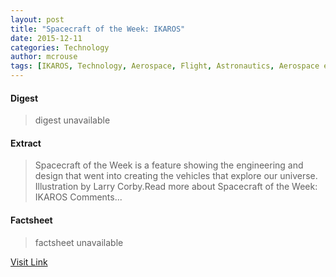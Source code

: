 ```yaml
---
layout: post
title: "Spacecraft of the Week: IKAROS"
date: 2015-12-11
categories: Technology
author: mcrouse
tags: [IKAROS, Technology, Aerospace, Flight, Astronautics, Aerospace engineering, Spacecraft, Spaceflight technologies, Outer space, Spaceflight]
---
```



#### Digest
>digest unavailable

#### Extract
>Spacecraft of the Week is a feature showing the engineering and design that went into creating the vehicles that explore our universe. Illustration by Larry Corby.Read more about Spacecraft of the Week: IKAROS Comments...

#### Factsheet
>factsheet unavailable

[Visit Link](http://www.pddnet.com/news/2015/06/spacecraft-week-ikaros)



